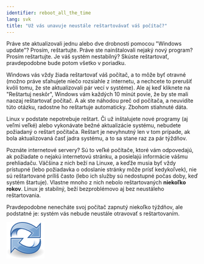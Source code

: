 ```yaml
---
identifier: reboot_all_the_time
lang: svk
title: "Už vás unavuje neustále reštartovávať váš počítač?"
---
```


Práve ste aktualizovali jednu alebo dve drobnosti pomocou "Windows update"? Prosím, reštartujte. Práve ste nainštalovali nejaký nový program? Prosím reštartujte. Je váš systém nestabilný? Skúste reštartovať, pravdepodobne bude potom všetko v poriadku.

Windows vás vždy žiada reštartovať váš počítač, a to môže byť otravné (možno práve sťahujete niečo rozsiahle z internetu, a nechcete to prerušiť kvôli tomu, že ste aktualizovali pár vecí v systéme). Ale aj keď kliknete na "Reštartuj neskôr", Windows vám každých 10 minút povie, že by ste mali naozaj reštartovať počítač. A ak ste náhodou preč od počítača, a neuvidíte túto otázku, radostne ho reštartuje automaticky. Zbohom stiahnuté dáta.

Linux v podstate nepotrebuje reštart. Či už inštalujete nové programy (aj veľmi veľké) alebo vykonávate bežné aktualizácie systému, nebudete požiadaný o reštart počítača. Reštart je nevyhnutný len v tom prípade, ak bola aktualizovaná časť jadra systému, a to sa stane raz za pár týždňov.

Poznáte internetové servery? Sú to veľké počítače, ktoré vám odpovedajú, ak požiadate o nejakú internetovú stránku, a posielajú informácie vášmu prehliadaču. Väčšina z nich beží na Linuxe, a keďže musia byť vždy prístupné (lebo požiadavka o odoslanie stránky môže prísť kedykoľvek), nie sú reštartované príliš často (lebo ich služby sú nedostupné počas doby, keď systém štartuje). Vlastne mnoho z nich nebolo reštartovaných <b>niekoľko rokov</b>. Linux je stabilný, beží bezproblémovo aj bez neustáleho reštartovania.

Pravdepodobne nenecháte svoj počítač zapnutý niekoľko týždňov, ale podstatné je: systém vás nebude neustále otravovať s reštartovaním.

<img src="/img/reboot_all_the_time_thumb.png" />




